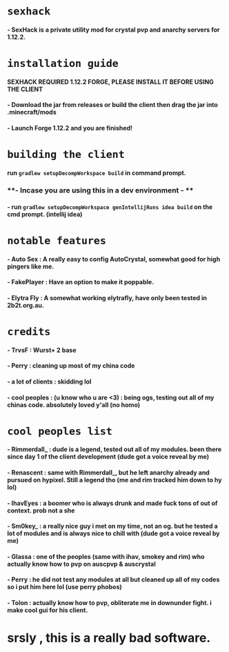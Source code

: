 # `sexhack`
#### - SexHack is a private utility mod for crystal pvp and anarchy servers for 1.12.2.
# `installation guide`
#### SEXHACK REQUIRED 1.12.2 FORGE, PLEASE INSTALL IT BEFORE USING THE CLIENT
#### - Download the jar from releases or build the client then drag the jar into .minecraft/mods
#### - Launch Forge 1.12.2 and you are finished!
# `building the client`
#### run `gradlew setupDecompWorkspace build` in command prompt.
### **- Incase you are using this in a dev environment - **
#### - run `gradlew setupDecompWorkspace genIntellijRuns idea build` on the cmd prompt. (intellij idea)
# `notable features`
#### - Auto Sex : A really easy to config AutoCrystal, somewhat good for high pingers like me.
#### - FakePlayer : Have an option to make it poppable.
#### - Elytra Fly : A somewhat working elytrafly, have only been tested in 2b2t.org.au.
# `credits`
#### - TrvsF : Wurst+ 2 base
#### - Perry : cleaning up most of my china code
#### - a lot of clients : skidding lol
#### - cool peoples : (u know who u are <3) : being ogs, testing out all of my chinas code. absolutely loved y'all (no homo)
# `cool peoples list`
#### - Rimmerdall_ : dude is a legend, tested out all of my modules. been there since day 1 of the client development (dude got a voice reveal by me)
#### - Renascent : same with Rimmerdall_, but he left anarchy already and pursued on hypixel. Still a legend tho (me and rim tracked him down to hy lol)
#### - IhavEyes : a boomer who is always drunk and made fuck tons of out of context. prob not a she
#### - Sm0key_ : a really nice guy i met on my time, not an og. but he tested a lot of modules and is always nice to chill with (dude got a voice reveal by me)
#### - Glassa : one of the peoples (same with ihav, smokey and rim) who actually know how to pvp on auscpvp & auscrystal
#### - Perry : he did not test any modules at all but cleaned up all of my codes so i put him here lol (use perry phobos)
#### - Tolon : actually know how to pvp, obliterate me in downunder fight. i make cool gui for his client. 
# srsly , this is a really bad software.

